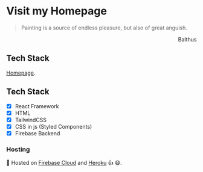 # Visit my Homepage 
> Painting is a source of endless pleasure, but also of great anguish.   
> 
<p style='text-align: right;'> Balthus </p>


## Tech Stack

[Homepage](https://mludovici.github.io/).



## Tech Stack
- [X] React Framework
- [X] HTML
- [X] TailwindCSS
- [X] CSS in js (Styled Components)
- [X] Firebase Backend

### Hosting
🚢 Hosted on [Firebase Cloud](https://homepage-e3c03.web.app/) and [Heroku](https://mlud-homepage.herokuapp.com/) 👍 😄.

